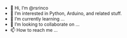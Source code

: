 - 👋 Hi, I’m @rsrinco
- 👀 I’m interested in Python, Arduino, and related stuff.
- 🌱 I’m currently learning ...
- 💞️ I’m looking to collaborate on ...
- 📫 How to reach me ...

<!---
rsrinco/rsrinco is a ✨ special ✨ repository because its `README.md` (this file) appears on your GitHub profile.
You can click the Preview link to take a look at your changes.
--->

